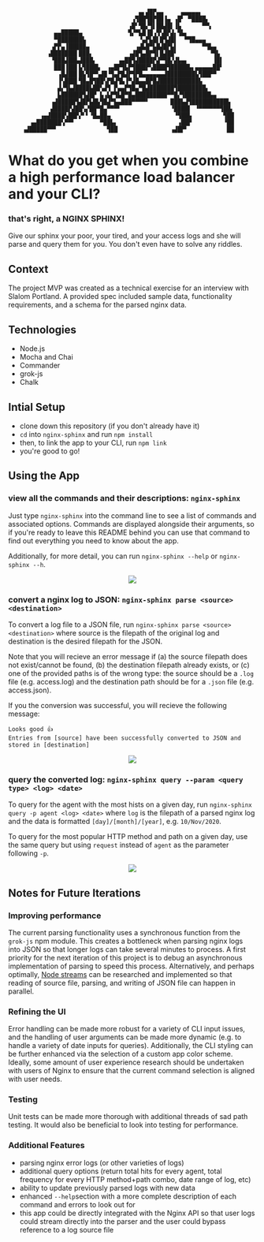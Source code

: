 



                                                                      
                                         ▄▖▟█▛▄▄     ▄▄▄▄▄▖           
                                       ▗▜██▜█▛██▐▄ ▗█▘ ▀████▖         
                                      ▗█▘▜█▞▜▌██▟█▌▐▙      ▀▀▖        
                 ▄▄█████▄             ▜▞▀▙█▐█▗▜▚█▛▟▖▜▙▖               
                 ▀███████▙               ▝▄▛▙█▌█▜▟█▌  ▀▜█▄▄▄          
                ▗▛▛▄▐█████▄             ▗▟▙█▀▙█▟█▛▙▌       ▀▜▙▄       
               ▗███████▌███▖          ▗▟█▜▄█▛▜▌█▟██▘         ▝▜▙      
                ▝███▟██▙▟███▖      ▗▄██▜▟████▛▟▀▜█▞▟▙▄▖       ▐█▌     
                 ███▐██▌▙▜███▙  ▗▄█▛▜▙▛▜███▛▚████▜█████▙▖▄▄▄▄▄██▘     
                  ▗█▟██▌█▙▜█▀▚▟█▝▜▄▛█▟▛▜▛█▄▄▄▄▄▄▟████████▙▜██▛▀       
                  ▐▚███▌▜█▄█▜██▚▛█▟▜▙▐▀▟█▄▄█▛█▟███████████▙           
                  ▟▞▜▙▟████▙██▚▟▜ ▛▄▄▛▜█▄▀█▟███████▜████████▖         
                  ▙██████▜▟█▛ ▙▗▙▛▜▙█▀█▄█████████▀▀█▞▜███████▙▄       
                ▗▟█████▜▟█▛▙█▙▜█▟▀▙▄███▀▀▀▀▘      ███▙▟▜██████████▙   
                ▟████▛▟██▚▞██▀█▄▀▀▀▘              ▝████▌ ▝▀▀▀▀▀▀▜██▖  
             ▗▄▟████▚██▛▞▘▘▝█▄██▄                  ▝▜██▙         ▜██  
          ▗▄███████▚▀▀▘       ▀██▙▖                 ▗██▛         ▝██  
        ▗▟█████▀▀▘              ▜██               ▗▟█▛▘           ██  
 # What do you get when you combine a high performance load balancer and your CLI?
 ### that's right, a NGINX SPHINX!
 Give our sphinx your poor, your tired, and your access logs and she will parse and query them for you. You don't even have to solve any riddles.
 
 ## Context
 The project MVP was created as a technical exercise for an interview with Slalom Portland.
 A provided spec included sample data, functionality requirements, and a schema for the parsed nginx data.
 
 ## Technologies
 - Node.js
 - Mocha and Chai
 - Commander
 - grok-js
 - Chalk
 
 ## Intial Setup
 - clone down this repository (if you don't already have it)
 - `cd` into `nginx-sphinx` and run `npm install`
 - then, to link the app to your CLI, run `npm link`
 - you're good to go!

## Using the App

### view all the commands and their descriptions: `nginx-sphinx`
Just type `nginx-sphinx` into the command line to see a list of commands and associated options. Commands are displayed alongside their arguments, so if you're ready to leave this README behind you can use that command to find out everything you need to know about the app.

Additionally, for more detail, you can run `nginx-sphinx --help` or `nginx-sphinx --h`.

<p align = "center">
<img src="https://media.giphy.com/media/z1Xqaxq8mupqmc2cOH/giphy.gif">
</p>

### convert a nginx log to JSON: `nginx-sphinx parse <source> <destination>`
To convert a log file to a JSON file, run `nginx-sphinx parse <source> <destination>` where source is the filepath of the original log and destination is the desired filepath for the JSON.

Note that you will recieve an error message if (a) the source filepath does not exist/cannot be found, (b) the destination filepath already exists, or (c) one of the provided paths is of the wrong type: the source should be a `.log` file (e.g. access.log) and the destination path should be for a `.json` file (e.g. access.json).

If you the conversion was successful, you will recieve the following message:
```
Looks good 👍
Entries from [source] have been successfully converted to JSON and stored in [destination]
```

<p align = "center">
<img src="https://media.giphy.com/media/9MIyNk3fyzWDuFVW78/giphy.gif">
</p>

### query the converted log: `nginx-sphinx query --param <query type> <log> <date>`
To query for the agent with the most hists on a given day, run `nginx-sphinx query -p agent <log> <date>` where `log` is the filepath of a parsed nginx log and the data is formatted `[day]/[month]/[year]`, e.g. `10/Nov/2020`.

To query for the most popular HTTP method and path on a given day, use the same query but using `request` instead of `agent` as the parameter following `-p`.

<p align = "center">
<img src="https://media.giphy.com/media/hMuaUYUiCMLYBQublR/giphy.gif">
</p>


## Notes for Future Iterations

### Improving performance
The current parsing functionality uses a synchronous function from the `grok-js` npm module. This creates a bottleneck when parsing nginx logs into JSON so that longer logs can take several minutes to process. A first priority for the next iteration of this project is to debug an asynchronous implementation of parsing to speed this process. Alternatively, and perhaps optimally, [Node streams](https://nodejs.org/api/stream.html) can be researched and implemented so that reading of source file, parsing, and writing of JSON file can happen in parallel.

### Refining the UI
Error handling can be made more robust for a variety of CLI input issues, and the handling of user arguments can be made more dynamic (e.g. to handle a variety of date inputs for queries). Additionally, the CLI styling can be further enhanced via the selection of a custom app color scheme. Ideally, some amount of user experience research should be undertaken with users of Nginx to ensure that the current command selection is aligned with user needs.

### Testing
Unit tests can be made more thorough with additional threads of sad path testing. It would also be beneficial to look into testing for performance.

### Additional Features
- parsing nginx error logs (or other varieties of logs)
- additional query options (return total hits for every agent, total frequency for every HTTP method+path combo, date range of log, etc)
- ability to update previously parsed logs with new data
- enhanced `--help`section with a more complete description of each command and errors to look out for
- this app could be directly integrated with the Nginx API so that user logs could stream directly into the parser and the user could bypass reference to a log source file

